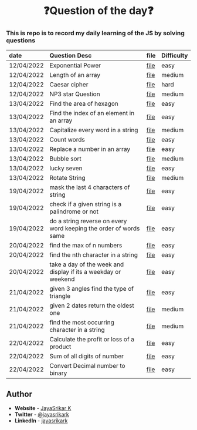 <div align="center">
    <h1>❓Question of the day❓</h1>
</div>

### This is repo is to record my daily learning of the JS by solving questions

| date       | Question Desc                                                     | file                  | Difficulty |
| :--------- | :---------------------------------------------------------------- | --------------------- | ---------- |
| 12/04/2022 | Exponential Power                                                 | [file](question1.js)  | easy       |
| 12/04/2022 | Length of an array                                                | [file](question2.js)  | medium     |
| 12/04/2022 | Caesar cipher                                                     | [file](question3.js)  | hard       |
| 12/04/2022 | NP3 star Question                                                 | [file](question4.js)  | medium     |
| 13/04/2022 | Find the area of hexagon                                          | [file](question5.js)  | easy       |
| 13/04/2022 | Find the index of an element in an array                          | [file](question6.js)  | easy       |
| 13/04/2022 | Capitalize every word in a string                                 | [file](question7.js)  | medium     |
| 13/04/2022 | Count words                                                       | [file](question8.js)  | easy       |
| 13/04/2022 | Replace a number in an array                                      | [file](question9.js)  | easy       |
| 13/04/2022 | Bubble sort                                                       | [file](question10.js) | medium     |
| 13/04/2022 | lucky seven                                                       | [file](question11.js) | easy       |
| 13/04/2022 | Rotate String                                                     | [file](question12.js) | medium     |
| 19/04/2022 | mask the last 4 characters of string                              | [file](question13.js) | easy       |
| 19/04/2022 | check if a given string is a palindrome or not                    | [file](question14.js) | easy       |
| 19/04/2022 | do a string reverse on every word keeping the order of words same | [file](question15.js) | easy       |
| 20/04/2022 | find the max of n numbers                                         | [file](question16.js) | easy       |
| 20/04/2022 | find the nth character in a string                                | [file](question17.js) | easy       |
| 20/04/2022 | take a day of the week and display if its a weekday or weekend    | [file](question18.js) | easy       |
| 21/04/2022 | given 3 angles find the type of triangle                          | [file](question19.js) | easy       |
| 21/04/2022 | given 2 dates return the oldest one                               | [file](question20.js) | medium     |
| 21/04/2022 | find the most occurring character in a string                     | [file](question21.js) | medium     |
| 22/04/2022 | Calculate the profit or loss of a product                         | [file](question22.js) | easy       |
| 22/04/2022 | Sum of all digits of number                                       | [file](question23.js) | easy       |
| 22/04/2022 | Convert Decimal number to binary                                  | [file](question24.js) | easy       |

## **Author**

- **Website** - [JayaSrikar K](https://jayasrikark.netlify.app/)
- **Twitter** - [@jayasrikark](https://twitter.com/jayasrikark)
- **LinkedIn** - [jayasrikark](https://www.linkedin.com/in/jayasrikark/)
